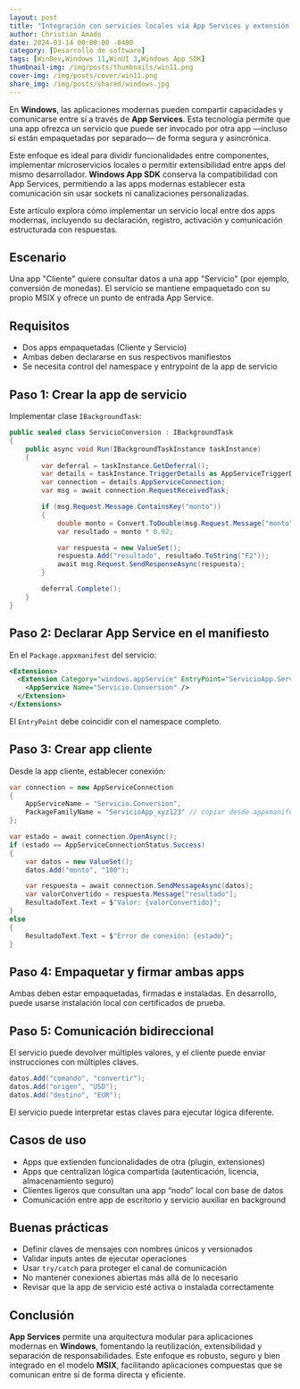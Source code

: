 ```yaml
---
layout: post
title: "Integración con servicios locales vía App Services y extensión de funcionalidades entre apps"
author: Christian Amado
date: 2024-03-14 00:00:00 -0400
category: [Desarrollo de software]
tags: [WinDev,Windows 11,WinUI 3,Windows App SDK]
thumbnail-img: /img/posts/thumbnails/win11.png
cover-img: /img/posts/cover/win11.png
share_img: /img/posts/shared/windows.jpg
---
```


En **Windows**, las aplicaciones modernas pueden compartir capacidades y comunicarse entre sí a través de **App Services**. Esta tecnología permite que una app ofrezca un servicio que puede ser invocado por otra app —incluso si están empaquetadas por separado— de forma segura y asincrónica.

Este enfoque es ideal para dividir funcionalidades entre componentes, implementar microservicios locales o permitir extensibilidad entre apps del mismo desarrollador. **Windows App SDK** conserva la compatibilidad con App Services, permitiendo a las apps modernas establecer esta comunicación sin usar sockets ni canalizaciones personalizadas.

Este artículo explora cómo implementar un servicio local entre dos apps modernas, incluyendo su declaración, registro, activación y comunicación estructurada con respuestas.

<!--more-->

## Escenario

Una app "Cliente" quiere consultar datos a una app "Servicio" (por ejemplo, conversión de monedas). El servicio se mantiene empaquetado con su propio MSIX y ofrece un punto de entrada App Service.

## Requisitos

- Dos apps empaquetadas (Cliente y Servicio)
- Ambas deben declararse en sus respectivos manifiestos
- Se necesita control del namespace y entrypoint de la app de servicio

## Paso 1: Crear la app de servicio

Implementar clase `IBackgroundTask`:

```csharp
public sealed class ServicioConversion : IBackgroundTask
{
    public async void Run(IBackgroundTaskInstance taskInstance)
    {
        var deferral = taskInstance.GetDeferral();
        var details = taskInstance.TriggerDetails as AppServiceTriggerDetails;
        var connection = details.AppServiceConnection;
        var msg = await connection.RequestReceivedTask;

        if (msg.Request.Message.ContainsKey("monto"))
        {
            double monto = Convert.ToDouble(msg.Request.Message["monto"]);
            var resultado = monto * 0.92;

            var respuesta = new ValueSet();
            respuesta.Add("resultado", resultado.ToString("F2"));
            await msg.Request.SendResponseAsync(respuesta);
        }

        deferral.Complete();
    }
}
```

## Paso 2: Declarar App Service en el manifiesto

En el `Package.appxmanifest` del servicio:

```xml
<Extensions>
  <Extension Category="windows.appService" EntryPoint="ServicioApp.ServicioConversion">
    <AppService Name="Servicio.Conversion" />
  </Extension>
</Extensions>
```

El `EntryPoint` debe coincidir con el namespace completo.

## Paso 3: Crear app cliente

Desde la app cliente, establecer conexión:

```csharp
var connection = new AppServiceConnection
{
    AppServiceName = "Servicio.Conversion",
    PackageFamilyName = "ServicioApp_xyz123" // copiar desde appxmanifest generado
};

var estado = await connection.OpenAsync();
if (estado == AppServiceConnectionStatus.Success)
{
    var datos = new ValueSet();
    datos.Add("monto", "100");

    var respuesta = await connection.SendMessageAsync(datos);
    var valorConvertido = respuesta.Message["resultado"];
    ResultadoText.Text = $"Valor: {valorConvertido}";
}
else
{
    ResultadoText.Text = $"Error de conexión: {estado}";
}
```

## Paso 4: Empaquetar y firmar ambas apps

Ambas deben estar empaquetadas, firmadas e instaladas. En desarrollo, puede usarse instalación local con certificados de prueba.

## Paso 5: Comunicación bidireccional

El servicio puede devolver múltiples valores, y el cliente puede enviar instrucciones con múltiples claves.

```csharp
datos.Add("comando", "convertir");
datos.Add("origen", "USD");
datos.Add("destino", "EUR");
```

El servicio puede interpretar estas claves para ejecutar lógica diferente.

## Casos de uso

- Apps que extienden funcionalidades de otra (plugin, extensiones)
- Apps que centralizan lógica compartida (autenticación, licencia, almacenamiento seguro)
- Clientes ligeros que consultan una app “nodo” local con base de datos
- Comunicación entre app de escritorio y servicio auxiliar en background

## Buenas prácticas

- Definir claves de mensajes con nombres únicos y versionados
- Validar inputs antes de ejecutar operaciones
- Usar `try/catch` para proteger el canal de comunicación
- No mantener conexiones abiertas más allá de lo necesario
- Revisar que la app de servicio esté activa o instalada correctamente

## Conclusión

**App Services** permite una arquitectura modular para aplicaciones modernas en **Windows**, fomentando la reutilización, extensibilidad y separación de responsabilidades. Este enfoque es robusto, seguro y bien integrado en el modelo **MSIX**, facilitando aplicaciones compuestas que se comunican entre sí de forma directa y eficiente.